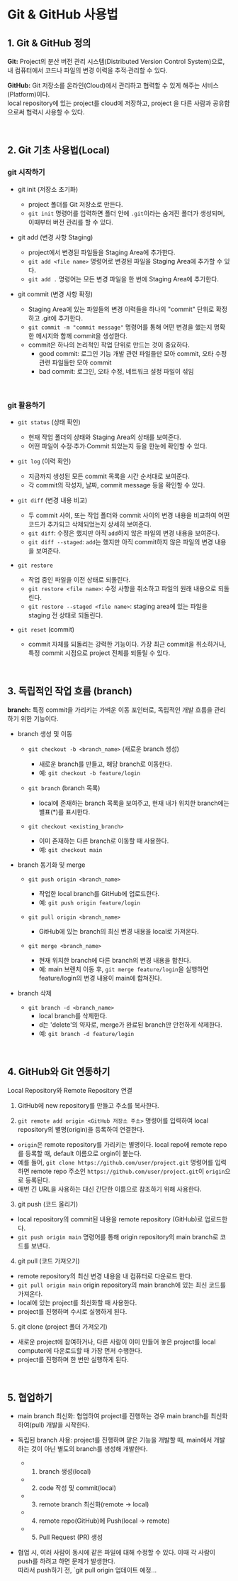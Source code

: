 # Git & GitHub 사용법

## 1. Git & GitHub 정의

**Git:** Project의 분산 버전 관리 시스템(Distributed Version Control System)으로,<br>
내 컴퓨터에서 코드나 파일의 변경 이력을 추적∙관리할 수 있다.

**GitHub:** Git 저장소를 온라인(Cloud)에서 관리하고 협력할 수 있게 해주는 서비스(Platform)이다.<br>
local repository에 있는 project를 cloud에 저장하고, project 을 다른 사람과 공유함으로써 협력시 사용할 수 있다.

<br>

<!--  -->

## 2. Git 기초 사용법(Local)

### git 시작하기

- git init (저장소 초기화)

  - project 폴더를 Git 저장소로 만든다.
  - `git init` 명령어를 입력하면 폴더 안에 `.git`이라는 숨겨진 폴더가 생성되며, 이때부터 버전 관리를 할 수 있다.

- git add (변경 사항 Staging)

  - project에서 변경된 파일들을 Staging Area에 추가한다.
  - `git add <file name>` 명령어로 변경된 파일을 Staging Area에 추가할 수 있다.
  - `git add .` 명령어는 모든 변경 파일을 한 번에 Staging Area에 추가한다.

- git commit (변경 사항 확정)
  - Staging Area에 있는 파일들의 변경 이력들을 하나의 "commit" 단위로 확정하고 .git에 추가한다.
  - `git commit -m "commit message"` 명령어를 통해 어떤 변경을 했는지 명확한 메시지와 함께 commit을 생성한다.
  - commit은 하나의 논리적인 작업 단위로 만드는 것이 중요하다.
    - good commit: 로그인 기능 개발 관련 파일들만 모아 commit, 오타 수정 관련 파일들만 모아 commit
    - bad commit: 로그인, 오타 수정, 네트워크 설정 파일이 섞임

<br>

### git 활용하기

- `git status` (상태 확인)

  - 현재 작업 폴더의 상태와 Staging Area의 상태를 보여준다.
  - 어떤 파일이 수정∙추가∙Commit 되었는지 등을 한눈에 확인할 수 있다.

- `git log` (이력 확인)

  - 지금까지 생성된 모든 commit 목록을 시간 순서대로 보여준다.
  - 각 commit의 작성자, 날짜, commit message 등을 확인할 수 있다.

- `git diff` (변경 내용 비교)

  - 두 commit 사이, 또는 작업 폴더와 commit 사이의 변경 내용을 비교하여 어떤 코드가 추가되고 삭제되었는지 상세히 보여준다.
  - `git diff`: 수정은 했지만 아직 `add`하지 않은 파일의 변경 내용을 보여준다.
  - `git diff --staged`: `add`는 했지만 아직 commit하지 않은 파일의 변경 내용을 보여준다.

- `git restore`

  - 작업 중인 파일을 이전 상태로 되돌린다.
  - `git restore <file name>`: 수정 사항을 취소하고 파일의 원래 내용으로 되돌린다.
  - `git restore --staged <file name>`: staging area에 있는 파일을 staging 전 상태로 되돌린다.

- `git reset` (commit)
  - commit 자체를 되돌리는 강력한 기능이다. 가장 최근 commit을 취소하거나, 특정 commit 시점으로 project 전체를 되돌릴 수 있다.

<br>

<!--  -->

## 3. 독립적인 작업 흐름 (branch)

**branch:** 특정 commit을 가리키는 가벼운 이동 포인터로, 독립적인 개발 흐름을 관리하기 위한 기능이다. <br>

- branch 생성 및 이동

  - `git checkout -b <branch_name>` (새로운 branch 생성)

    - 새로운 branch를 만들고, 해당 branch로 이동한다.
    - 예: `git checkout -b feature/login`

  - `git branch` (branch 목록)

    - local에 존재하는 branch 목록을 보여주고, 현재 내가 위치한 branch에는 별표(\*)를 표시한다.

  - `git checkout <existing_branch>`
    - 이미 존재하는 다른 branch로 이동할 때 사용한다.
    - 예: `git checkout main`

- branch 동기화 및 merge

  - `git push origin <branch_name>`

    - 작업한 local branch를 GitHub에 업로드한다.
    - 예: `git push origin feature/login`

  - `git pull origin <branch_name>`

    - GitHub에 있는 branch의 최신 변경 내용을 local로 가져온다.

  - `git merge <branch_name>`
    - 현재 위치한 branch에 다른 branch의 변경 내용을 합친다.
    - 예: main 브랜치 이동 후, `git merge feature/login`을 실행하면 feature/login의 변경 내용이 main에 합쳐진다.

- branch 삭제
  - `git branch -d <branch_name>`
    - local branch를 삭제한다.
    - d는 'delete'의 약자로, merge가 완료된 branch만 안전하게 삭제한다.
    - 예: `git branch -d feature/login`

<br>

## 4. GitHub와 Git 연동하기

Local Repository와 Remote Repository 연결

1. GitHub에 new repository를 만들고 주소를 복사한다.

2. `git remote add origin <GitHub 저장소 주소>` 명령어를 입력하여 local repository의 별명(origin)을 등록하여 연결한다.

- `origin`은 remote repository를 가리키는 별명이다. local repo에 remote repo를 등록할 때, default 이름으로 orgin이 붙는다.
- 예를 들어, `git clone https://github.com/user/project.git` 명령어를 입력하면 remote repo 주소인 `https://github.com/user/project.git`이 `origin`으로 등록된다.
- 매번 긴 URL을 사용하는 대신 간단한 이름으로 참조하기 위해 사용한다.

3. git push (코드 올리기)

- local repository의 commit된 내용을 remote repository (GitHub)로 업로드한다.
- `git push origin main` 명령어를 통해 origin repository의 main branch로 코드를 보낸다.

4. git pull (코드 가져오기)

- remote repository의 최신 변경 내용을 내 컴퓨터로 다운로드 한다.
- `git pull origin main` origin repository의 main branch에 있는 최신 코드를 가져온다.
- local에 있는 project를 최신화할 때 사용한다.
- project를 진행하며 수시로 실행하게 된다.

5. git clone (project 폴더 가져오기)

- 새로운 project에 참여하거나, 다른 사람이 이미 만들어 놓은 project를 local computer에 다운로드할 때 가장 먼저 수행한다.
- project를 진행하며 한 번만 실행하게 된다.

<br>

## 5. 협업하기

- main branch 최신화: 협업하여 project를 진행하는 경우 main branch를 최신화하여(pull) 개발을 시작한다.
- 독립된 branch 사용: project를 진행하며 맡은 기능을 개발할 때, main에서 개발하는 것이 아닌 별도의 branch를 생성해 개발한다.

  - 1. branch 생성(local)
  - 2. code 작성 및 commit(local)
  - 3. remote branch 최신화(remote -> local)
  - 4. remote repo(GitHub)에 Push(local -> remote)
  - 5. Pull Request (PR) 생성

- 협업 시, 여러 사람이 동시에 같은 파일에 대해 수정할 수 있다. 이때 각 사람이 push를 하려고 하면 문제가 발생한다.<br>
  따라서 push하기 전, `git pull origin
  업데이트 예정...
